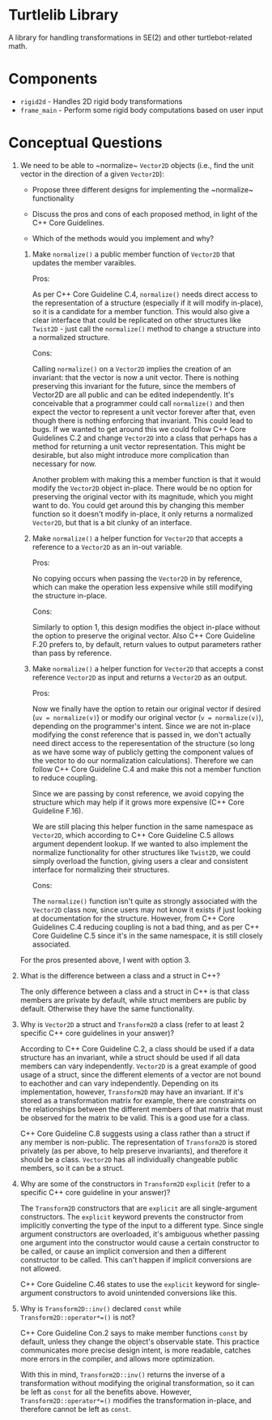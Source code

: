 # Turtlelib Library
A library for handling transformations in SE(2) and other turtlebot-related math.

# Components
- `rigid2d` - Handles 2D rigid body transformations
- `frame_main` - Perform some rigid body computations based on user input

# Conceptual Questions
1. We need to be able to ~normalize~ `Vector2D` objects (i.e., find the unit vector in the direction of a given `Vector2D`):
    - Propose three different designs for implementing the ~normalize~ functionality

    - Discuss the pros and cons of each proposed method, in light of the C++ Core Guidelines.

    - Which of the methods would you implement and why?

    1. Make `normalize()` a public member function of `Vector2D` that updates the member varaibles.
        
        Pros:
        
        As per C++ Core Guideline C.4, `normalize()` needs direct access to the representation of a structure (especially if it will modify in-place), so it is a candidate for a member function. This would also give a clear interface that could be replicated on other structures like `Twist2D` - just call the `normalize()` method to change a structure into a normalized structure.

        Cons:
        
        Calling `normalize()` on a `Vector2D` implies the creation of an invariant: that the vector is now a unit vector. There is nothing preserving this invariant for the future, since the members of Vector2D are all public and can be edited independently. It's conceivable that a programmer could call `normalize()` and then expect the vector to represent a unit vector forever after that, even though there is nothing enforcing that invariant. This could lead to bugs. If we wanted to get around this we could follow C++ Core Guidelines C.2 and change `Vector2D` into a class that perhaps has a method for returning a unit vector representation. This might be desirable, but also might introduce more complication than necessary for now.

        Another problem with making this a member function is that it would modify the `Vector2D` object in-place. There would be no option for preserving the original vector with its magnitude, which you might want to do. You could get around this by changing this member function so it doesn't modify in-place, it only returns a normalized `Vector2D`, but that is a bit clunky of an interface.

    2. Make `normalize()` a helper function for `Vector2D` that accepts a reference to a `Vector2D` as an in-out variable.
        
        Pros:

        No copying occurs when passing the `Vector2D` in by reference, which can make the operation less expensive while still modifying the structure in-place.

        Cons:

        Similarly to option 1, this design modifies the object in-place without the option to preserve the original vector. Also C++ Core Guideline F.20 prefers to, by default, return values to output parameters rather than pass by reference.

    3. Make `normalize()` a helper function for `Vector2D` that accepts a const reference `Vector2D` as input and returns a `Vector2D` as an output.

        Pros:

        Now we finally have the option to retain our original vector if desired (`uv = normalize(v)`) or modify our original vector (`v = normalize(v)`), depending on the programmer's intent. Since we are not in-place modifying the const reference that is passed in, we don't actually need direct access to the reperesentation of the structure (so long as we have some way of publicly getting the component values of the vector to do our normalization calculations). Therefore we can follow C++ Core Guideline C.4 and make this not a member function to reduce coupling.

        Since we are passing by const reference, we avoid copying the structure which may help if it grows more expensive (C++ Core Guideline F.16).
        
        We are still placing this helper function in the same namespace as `Vector2D`, which according to C++ Core Guideline C.5 allows argument dependent lookup. If we wanted to also implement the normalize functionality for other structures like `Twist2D`, we could simply overload the function, giving users a clear and consistent interface for normalizing their structures.

        Cons:

        The `normalize()` function isn't quite as strongly associated with the `Vector2D` class now, since users may not know it exists if just looking at documentation for the structure. However, from C++ Core Guidelines C.4 reducing coupling is not a bad thing, and as per C++ Core Guideline C.5 since it's in the same namespace, it is still closely associated.


    For the pros presented above, I went with option 3.


2. What is the difference between a class and a struct in C++?

    The only difference between a class and a struct in C++ is that class members are private by default, while struct members are public by default. Otherwise they have the same functionality.

3. Why is `Vector2D` a struct and `Transform2D` a class (refer to at least 2 specific C++ core guidelines in your answer)?

    According to C++ Core Guideline C.2, a class should be used if a data structure has an invariant, while a struct should be used if all data members can vary independently. `Vector2D` is a great example of good usage of a struct, since the different elements of a vector are not bound to eachother and can vary independently. Depending on its implementation, however, `Transform2D` may have an invariant. If it's stored as a transformation matrix for example, there are constraints on the relationships between the different members of that matrix that must be observed for the matrix to be valid. This is a good use for a class.

    C++ Core Guideline C.8 suggests using a class rather than a struct if any member is non-public. The representation of `Transform2D` is stored privately (as per above, to help preserve invariants), and therefore it should be a class. `Vector2D` has all individually changeable public members, so it can be a struct.

4. Why are some of the constructors in `Transform2D` `explicit` (refer to a specific C++ core guideline in your answer)?

    The `Transform2D` constructors that are `explicit` are all single-argument constructors. The `explicit` keyword prevents the constructor from implicitly converting the type of the input to a different type. Since single argument constructors are overloaded, it's ambiguous whether passing one argument into the constructor would cause a certain constructor to be called, or cause an implicit conversion and then a different constructor to be called. This can't happen if implicit conversions are not allowed.

    C++ Core Guideline C.46 states to use the `explicit` keyword for single-argument constructors to avoid unintended conversions like this.


5. Why is `Transform2D::inv()` declared `const` while `Transform2D::operator*=()` is not?

    C++ Core Guideline Con.2 says to make member functions `const` by default, unless they change the object's observable state. This practice communicates more precise design intent, is more readable, catches more errors in the compiler, and allows more optimization.

    With this in mind, `Transform2D::inv()` returns the inverse of a transformation without modifying the original transformation, so it can be left as `const` for all the benefits above. However, `Transform2D::operator*=()` modifies the transformation in-place, and therefore cannot be left as `const`.